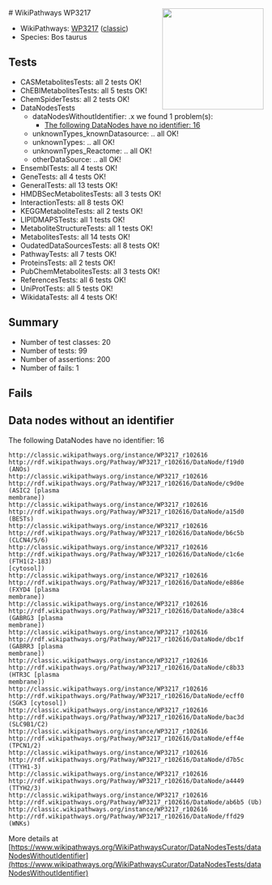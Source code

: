 <img style="float: right; width: 200px" src="https://upload.wikimedia.org/wikipedia/commons/thumb/8/83/Wplogo_with_text_500.png/640px-Wplogo_with_text_500.png" />
# WikiPathways WP3217

* WikiPathways: [WP3217](https://wikipathways.org/pathways/WP3217) ([classic](https://classic.wikipathways.org/instance/WP3217))
* Species: Bos taurus
## Tests
* CASMetabolitesTests: all 2 tests OK!
* ChEBIMetabolitesTests: all 5 tests OK!
* ChemSpiderTests: all 2 tests OK!
* DataNodesTests
    * dataNodesWithoutIdentifier: .x we found 1 problem(s):
        * [The following DataNodes have no identifier: 16](#8792c496)
    * unknownTypes_knownDatasource: .. all OK!
    * unknownTypes: .. all OK!
    * unknownTypes_Reactome: .. all OK!
    * otherDataSource: .. all OK!
* EnsemblTests: all 4 tests OK!
* GeneTests: all 4 tests OK!
* GeneralTests: all 13 tests OK!
* HMDBSecMetabolitesTests: all 3 tests OK!
* InteractionTests: all 8 tests OK!
* KEGGMetaboliteTests: all 2 tests OK!
* LIPIDMAPSTests: all 1 tests OK!
* MetaboliteStructureTests: all 1 tests OK!
* MetabolitesTests: all 14 tests OK!
* OudatedDataSourcesTests: all 8 tests OK!
* PathwayTests: all 7 tests OK!
* ProteinsTests: all 2 tests OK!
* PubChemMetabolitesTests: all 3 tests OK!
* ReferencesTests: all 6 tests OK!
* UniProtTests: all 5 tests OK!
* WikidataTests: all 4 tests OK!


## Summary

* Number of test classes: 20
* Number of tests: 99
* Number of assertions: 200
* Number of fails: 1

## Fails

<a name="8792c496" />

## Data nodes without an identifier

The following DataNodes have no identifier: 16
```
http://classic.wikipathways.org/instance/WP3217_r102616 http://rdf.wikipathways.org/Pathway/WP3217_r102616/DataNode/f19d0 (ANOs)
http://classic.wikipathways.org/instance/WP3217_r102616 http://rdf.wikipathways.org/Pathway/WP3217_r102616/DataNode/c9d0e (ASIC2 [plasma
membrane])
http://classic.wikipathways.org/instance/WP3217_r102616 http://rdf.wikipathways.org/Pathway/WP3217_r102616/DataNode/a15d0 (BESTs)
http://classic.wikipathways.org/instance/WP3217_r102616 http://rdf.wikipathways.org/Pathway/WP3217_r102616/DataNode/b6c5b (CLCN4/5/6)
http://classic.wikipathways.org/instance/WP3217_r102616 http://rdf.wikipathways.org/Pathway/WP3217_r102616/DataNode/c1c6e (FTH1(2-183)
[cytosol])
http://classic.wikipathways.org/instance/WP3217_r102616 http://rdf.wikipathways.org/Pathway/WP3217_r102616/DataNode/e886e (FXYD4 [plasma
membrane])
http://classic.wikipathways.org/instance/WP3217_r102616 http://rdf.wikipathways.org/Pathway/WP3217_r102616/DataNode/a38c4 (GABRG3 [plasma
membrane])
http://classic.wikipathways.org/instance/WP3217_r102616 http://rdf.wikipathways.org/Pathway/WP3217_r102616/DataNode/dbc1f (GABRR3 [plasma
membrane])
http://classic.wikipathways.org/instance/WP3217_r102616 http://rdf.wikipathways.org/Pathway/WP3217_r102616/DataNode/c8b33 (HTR3C [plasma
membrane])
http://classic.wikipathways.org/instance/WP3217_r102616 http://rdf.wikipathways.org/Pathway/WP3217_r102616/DataNode/ecff0 (SGK3 [cytosol])
http://classic.wikipathways.org/instance/WP3217_r102616 http://rdf.wikipathways.org/Pathway/WP3217_r102616/DataNode/bac3d (SLC9B1/C2)
http://classic.wikipathways.org/instance/WP3217_r102616 http://rdf.wikipathways.org/Pathway/WP3217_r102616/DataNode/eff4e (TPCN1/2)
http://classic.wikipathways.org/instance/WP3217_r102616 http://rdf.wikipathways.org/Pathway/WP3217_r102616/DataNode/d7b5c (TTYH1-3)
http://classic.wikipathways.org/instance/WP3217_r102616 http://rdf.wikipathways.org/Pathway/WP3217_r102616/DataNode/a4449 (TTYH2/3)
http://classic.wikipathways.org/instance/WP3217_r102616 http://rdf.wikipathways.org/Pathway/WP3217_r102616/DataNode/ab6b5 (Ub)
http://classic.wikipathways.org/instance/WP3217_r102616 http://rdf.wikipathways.org/Pathway/WP3217_r102616/DataNode/ffd29 (WNKs)
```

More details at [https://www.wikipathways.org/WikiPathwaysCurator/DataNodesTests/dataNodesWithoutIdentifier](https://www.wikipathways.org/WikiPathwaysCurator/DataNodesTests/dataNodesWithoutIdentifier)

